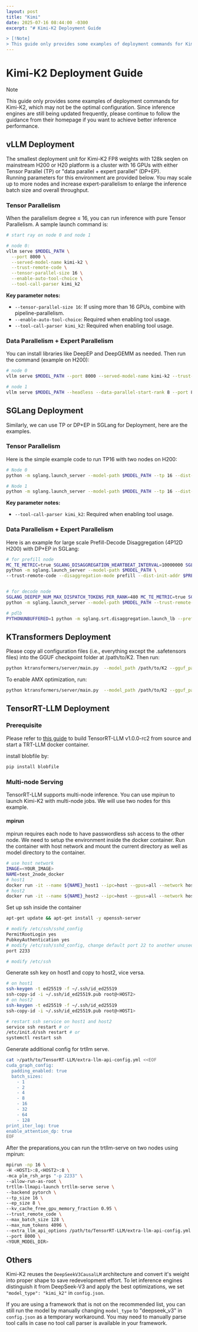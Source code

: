 ```yaml
---
layout: post
title: "Kimi"
date: 2025-07-16 08:44:00 -0300
excerpt: "# Kimi-K2 Deployment Guide

> [!Note]
> This guide only provides some examples of deployment commands for Kimi-K2, which may not be the optimal configuration. Since inference engines are still being updated frequently,  please continue to follow the guidance from their homepage if you want to achieve better inference performance."
---
```


# Kimi-K2 Deployment Guide

> [!Note]
> This guide only provides some examples of deployment commands for Kimi-K2, which may not be the optimal configuration. Since inference engines are still being updated frequently,  please continue to follow the guidance from their homepage if you want to achieve better inference performance.


## vLLM Deployment

The smallest deployment unit for Kimi-K2 FP8 weights with 128k seqlen on mainstream H200 or H20 platform is a cluster with 16 GPUs with either Tensor Parallel (TP) or "data parallel + expert parallel" (DP+EP).  
Running parameters for this environment are provided below. You may scale up to more nodes and increase expert-parallelism to enlarge the inference batch size and overall throughput.

### Tensor Parallelism

When the parallelism degree ≤ 16, you can run inference with pure Tensor Parallelism. A sample launch command is:

``` bash
# start ray on node 0 and node 1

# node 0:
vllm serve $MODEL_PATH \
  --port 8000 \
  --served-model-name kimi-k2 \
  --trust-remote-code \
  --tensor-parallel-size 16 \
  --enable-auto-tool-choice \
  --tool-call-parser kimi_k2
```

**Key parameter notes:**
- `--tensor-parallel-size 16`: If using more than 16 GPUs, combine with pipeline-parallelism.
- `--enable-auto-tool-choice`: Required when enabling tool usage.
- `--tool-call-parser kimi_k2`: Required when enabling tool usage.

### Data Parallelism + Expert Parallelism

You can install libraries like DeepEP and DeepGEMM as needed. Then run the command (example on H200):

``` bash
# node 0
vllm serve $MODEL_PATH --port 8000 --served-model-name kimi-k2 --trust-remote-code --data-parallel-size 16 --data-parallel-size-local 8 --data-parallel-address $MASTER_IP --data-parallel-rpc-port $PORT --enable-expert-parallel --max-num-batched-tokens 8192 --max-num-seqs 256 --gpu-memory-utilization 0.85 --enable-auto-tool-choice --tool-call-parser kimi_k2

# node 1
vllm serve $MODEL_PATH --headless --data-parallel-start-rank 8 --port 8000 --served-model-name kimi-k2 --trust-remote-code --data-parallel-size 16 --data-parallel-size-local 8 --data-parallel-address $MASTER_IP --data-parallel-rpc-port $PORT --enable-expert-parallel --max-num-batched-tokens 8192 --max-num-seqs 256 --gpu-memory-utilization 0.85 --enable-auto-tool-choice --tool-call-parser kimi_k2
```

## SGLang Deployment

Similarly, we can use TP or DP+EP in SGLang for Deployment, here are the examples.


### Tensor Parallelism

Here is the simple example code to run TP16 with two nodes on H200:

``` bash
# Node 0
python -m sglang.launch_server --model-path $MODEL_PATH --tp 16 --dist-init-addr $MASTER_IP:50000 --nnodes 2 --node-rank 0 --trust-remote-code --tool-call-parser kimi_k2

# Node 1
python -m sglang.launch_server --model-path $MODEL_PATH --tp 16 --dist-init-addr $MASTER_IP:50000 --nnodes 2 --node-rank 1 --trust-remote-code --tool-call-parser kimi_k2
```

**Key parameter notes:**
- `--tool-call-parser kimi_k2`: Required when enabling tool usage.

### Data Parallelism + Expert Parallelism

Here is an example for large scale Prefill-Decode Disaggregation (4P12D H200) with DP+EP in SGLang:

``` bash
# for prefill node
MC_TE_METRIC=true SGLANG_DISAGGREGATION_HEARTBEAT_INTERVAL=10000000 SGLANG_DISAGGREGATION_BOOTSTRAP_TIMEOUT=100000 SGLANG_DISAGGREGATION_WAITING_TIMEOUT=100000 PYTHONUNBUFFERED=1 \
python -m sglang.launch_server --model-path $MODEL_PATH \
--trust-remote-code --disaggregation-mode prefill --dist-init-addr $PREFILL_NODE0$:5757 --tp-size 32 --dp-size 32 --enable-dp-attention --host $LOCAL_IP --decode-log-interval 1 --disable-radix-cache --enable-deepep-moe --moe-dense-tp-size 1 --enable-dp-lm-head --disable-shared-experts-fusion --watchdog-timeout 1000000 --enable-two-batch-overlap --disaggregation-ib-device $IB_DEVICE --chunked-prefill-size 131072 --mem-fraction-static 0.85 --deepep-mode normal --ep-dispatch-algorithm dynamic --eplb-algorithm deepseek --max-running-requests 1024 --nnodes 4 --node-rank $RANK --tool-call-parser kimi_k2


# for decode node
SGLANG_DEEPEP_NUM_MAX_DISPATCH_TOKENS_PER_RANK=480 MC_TE_METRIC=true SGLANG_DISAGGREGATION_HEARTBEAT_INTERVAL=10000000 SGLANG_DISAGGREGATION_BOOTSTRAP_TIMEOUT=100000 SGLANG_DISAGGREGATION_WAITING_TIMEOUT=100000 PYTHONUNBUFFERED=1 \
python -m sglang.launch_server --model-path $MODEL_PATH --trust-remote-code --disaggregation-mode decode --dist-init-addr $DECODE_NODE0:5757 --tp-size 96 --dp-size 96 --enable-dp-attention --host $LOCAL_IP --decode-log-interval 1 --context-length 2176 --disable-radix-cache --enable-deepep-moe --moe-dense-tp-size 1 --enable-dp-lm-head --disable-shared-experts-fusion --watchdog-timeout 1000000 --enable-two-batch-overlap --disaggregation-ib-device $IB_DEVICE  --deepep-mode low_latency --mem-fraction-static 0.8 --cuda-graph-bs 480 --max-running-requests 46080 --ep-num-redundant-experts 96 --nnodes 12 --node-rank $RANK --tool-call-parser kimi_k2

# pdlb
PYTHONUNBUFFERED=1 python -m sglang.srt.disaggregation.launch_lb --prefill http://${PREFILL_NODE0}:30000 --decode http://${DECODE_NODE0}:30000 
```

## KTransformers Deployment

Please copy all configuration files (i.e., everything except the .safetensors files) into the GGUF checkpoint folder at /path/to/K2. Then run:
``` bash
python ktransformers/server/main.py  --model_path /path/to/K2 --gguf_path /path/to/K2 --cache_lens 30000
```

To enable AMX optimization, run:

``` bash
python ktransformers/server/main.py  --model_path /path/to/K2 --gguf_path /path/to/K2 --cache_lens 30000 --optimize_config_path ktransformers/optimize/optimize_rules/DeepSeek-V3-Chat-fp8-linear-ggml-experts-serve-amx.yaml
```

## TensorRT-LLM Deployment
### Prerequisite
Please refer to [this guide](https://nvidia.github.io/TensorRT-LLM/installation/build-from-source-linux.html) to build TensorRT-LLM v1.0.0-rc2 from source and start a TRT-LLM docker container. 

install blobfile by:
```bash
pip install blobfile
```
### Multi-node Serving
TensorRT-LLM supports multi-node inference. You can use mpirun to launch Kimi-K2 with multi-node jobs. We will use two nodes for this example.

#### mpirun
mpirun requires each node to have passwordless ssh access to the other node. We need to setup the environment inside the docker container. Run the container with host network and mount the current directory as well as model directory to the container.

```bash
# use host network
IMAGE=<YOUR_IMAGE>
NAME=test_2node_docker
# host1
docker run -it --name ${NAME}_host1 --ipc=host --gpus=all --network host --privileged --ulimit memlock=-1 --ulimit stack=67108864 -v ${PWD}:/workspace -v <YOUR_MODEL_DIR>:/models/DeepSeek-V3 -w /workspace ${IMAGE}
# host2
docker run -it --name ${NAME}_host2 --ipc=host --gpus=all --network host --privileged --ulimit memlock=-1 --ulimit stack=67108864 -v ${PWD}:/workspace -v <YOUR_MODEL_DIR>:/models/DeepSeek-V3 -w /workspace ${IMAGE}
```

Set up ssh inside the container

```bash
apt-get update && apt-get install -y openssh-server

# modify /etc/ssh/sshd_config
PermitRootLogin yes
PubkeyAuthentication yes
# modify /etc/ssh/sshd_config, change default port 22 to another unused port
port 2233

# modify /etc/ssh
```

Generate ssh key on host1 and copy to host2, vice versa.

```bash
# on host1
ssh-keygen -t ed25519 -f ~/.ssh/id_ed25519
ssh-copy-id -i ~/.ssh/id_ed25519.pub root@<HOST2>
# on host2
ssh-keygen -t ed25519 -f ~/.ssh/id_ed25519
ssh-copy-id -i ~/.ssh/id_ed25519.pub root@<HOST1>

# restart ssh service on host1 and host2
service ssh restart # or
/etc/init.d/ssh restart # or
systemctl restart ssh
```

Generate additional config for trtllm serve.
```bash
cat >/path/to/TensorRT-LLM/extra-llm-api-config.yml <<EOF
cuda_graph_config:
  padding_enabled: true
  batch_sizes:
    - 1
    - 2
    - 4
    - 8
    - 16
    - 32
    - 64
    - 128
print_iter_log: true
enable_attention_dp: true
EOF
```


After the preparations,you can run the trtllm-serve on two nodes using mpirun:

```bash
mpirun -np 16 \
-H <HOST1>:8,<HOST2>:8 \
-mca plm_rsh_args "-p 2233" \
--allow-run-as-root \
trtllm-llmapi-launch trtllm-serve serve \
--backend pytorch \
--tp_size 16 \
--ep_size 8 \
--kv_cache_free_gpu_memory_fraction 0.95 \
--trust_remote_code \
--max_batch_size 128 \
--max_num_tokens 4096 \
--extra_llm_api_options /path/to/TensorRT-LLM/extra-llm-api-config.yml \
--port 8000 \
<YOUR_MODEL_DIR> 
```

## Others

Kimi-K2 reuses the `DeepSeekV3CausalLM` architecture and convert it's weight into proper shape to save redevelopment effort. To let inference engines distinguish it from DeepSeek-V3 and apply the best optimizations, we set `"model_type": "kimi_k2"` in `config.json`.

If you are using a framework that is not on the recommended list, you can still run the model by manually changing `model_type` to "deepseek_v3" in `config.json` as a temporary workaround. You may need to manually parse tool calls in case no tool call parser is available in your framework.